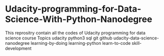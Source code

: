 # Udacity-programming-for-Data-Science-With-Python-Nanodegree
This reprositry contain all the codes of Udacity programming for data science course  Topics udacity python3 sql git github udacity-data-science-nanodegree learning-by-doing learning-python learn-to-code skill-development
